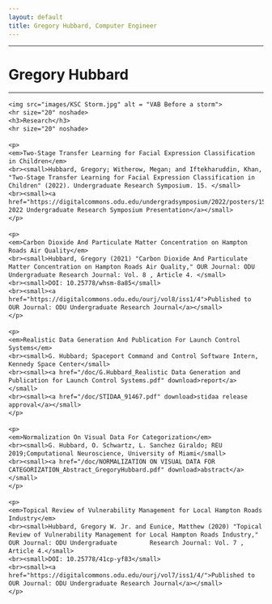 ```yaml
---
layout: default
title: Gregory Hubbard, Computer Engineer
---
```

<div class="blurb">
	<hr> 
	<h1>Gregory Hubbard</h1>
	<hr> 
	<p>
	</p>
	
	<img src="images/KSC Storm.jpg" alt = "VAB Before a storm">
	<hr size="20" noshade>
	<h3>Research</h3>
	<hr size="20" noshade>
	
	<p>
	<em>Two-Stage Transfer Learning for Facial Expression Classification in Children</em>
	<br><small>Hubbard, Gregory; Witherow, Megan; and Iftekharuddin, Khan, "Two-Stage Transfer Learning for Facial Expression Classification in 		Children" (2022). Undergraduate Research Symposium. 15. </small>
	<br><small><a href="https://digitalcommons.odu.edu/undergradsymposium/2022/posters/15/">ODU 2022 Undergraduate Research Symposium Presentation</a></small>
	</p>
	
	<p>
	<em>Carbon Dioxide And Particulate Matter Concentration on Hampton Roads Air Quality</em>
	<br><small>Hubbard, Gregory (2021) "Carbon Dioxide And Particulate Matter Concentration on Hampton Roads Air Quality," OUR Journal: ODU 		Undergraduate Research Journal: Vol. 8 , Article 4. </small>
	<br><small>DOI: 10.25778/whsm-8a85</small>
	<br><small><a href="https://digitalcommons.odu.edu/ourj/vol8/iss1/4">Published to OUR Journal: ODU Undergraduate Research Journal</a></small>
	</p>
	
	<p>
	<em>Realistic Data Generation And Publication For Launch Control Systems</em>
	<br><small>G. Hubbard; Spaceport Command and Control Software Intern, Kennedy Space Center</small>
	<br><small><a href="/doc/G.Hubbard_Realistic Data Generation and Publication for Launch Control Systems.pdf" download>report</a></small>
	<br><small><a href="/doc/STIDAA_91467.pdf" download>stidaa release approval</a></small>
	</p>	
	
	<p>
	<em>Normalization On Visual Data For Categorization</em>
	<br><small>G. Hubbard, O. Schwartz, L. Sanchez Giraldo; REU 2019;Computational Neuroscience, University of Miami</small>
	<br><small><a href="/doc/NORMALIZATION ON VISUAL DATA FOR CATEGORIZATION_Abstract_GregoryHubbard.pdf" download>abstract</a></small>
	</p>
	
	<p>
	<em>Topical Review of Vulnerability Management for Local Hampton Roads Industry</em>
	<br><small>Hubbard, Gregory W. Jr. and Eunice, Matthew (2020) "Topical Review of Vulnerability Management for Local Hampton Roads Industry," OUR Journal: ODU Undergraduate 		Research Journal: Vol. 7 , Article 4.</small>
	<br><small>DOI: 10.25778/41cp-yf83</small>
	<br><small><a href="https://digitalcommons.odu.edu/ourj/vol7/iss1/4/">Published to OUR Journal: ODU Undergraduate Research Journal</a></small>
	</p>
	


	
</div><!-- /.blurb -->
